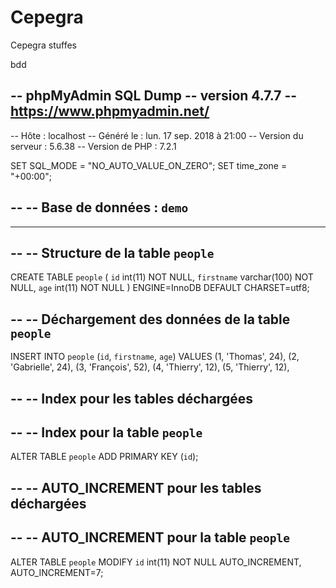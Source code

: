 # Cepegra
Cepegra stuffes

bdd 


-- phpMyAdmin SQL Dump
-- version 4.7.7
-- https://www.phpmyadmin.net/
--
-- Hôte : localhost
-- Généré le :  lun. 17 sep. 2018 à 21:00
-- Version du serveur :  5.6.38
-- Version de PHP :  7.2.1

SET SQL_MODE = "NO_AUTO_VALUE_ON_ZERO";
SET time_zone = "+00:00";

--
-- Base de données :  `demo`
--

-- --------------------------------------------------------

--
-- Structure de la table `people`
--

CREATE TABLE `people` (
  `id` int(11) NOT NULL,
  `firstname` varchar(100) NOT NULL,
  `age` int(11) NOT NULL
) ENGINE=InnoDB DEFAULT CHARSET=utf8;

--
-- Déchargement des données de la table `people`
--

INSERT INTO `people` (`id`, `firstname`, `age`) VALUES
(1, 'Thomas', 24),
(2, 'Gabrielle', 24),
(3, 'François', 52),
(4, 'Thierry', 12),
(5, 'Thierry', 12),

--
-- Index pour les tables déchargées
--

--
-- Index pour la table `people`
--
ALTER TABLE `people`
  ADD PRIMARY KEY (`id`);

--
-- AUTO_INCREMENT pour les tables déchargées
--

--
-- AUTO_INCREMENT pour la table `people`
--
ALTER TABLE `people`
  MODIFY `id` int(11) NOT NULL AUTO_INCREMENT, AUTO_INCREMENT=7;
